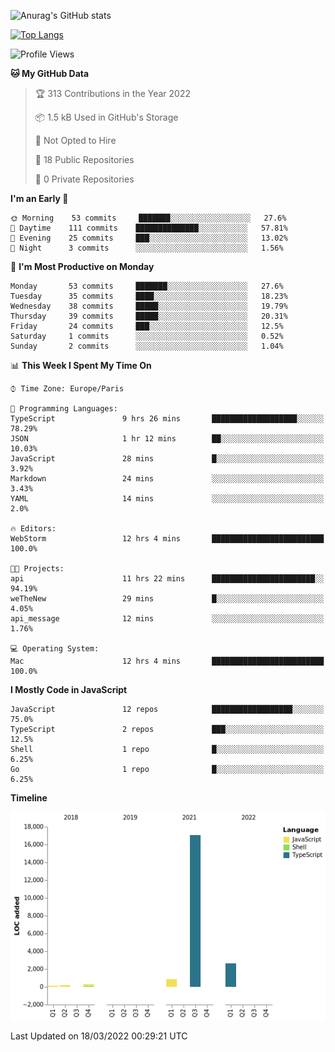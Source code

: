![Anurag's GitHub stats](https://github-readme-stats.vercel.app/api?username=sufiane&theme=dark&show_icons=true&count_private=true)


[![Top Langs](https://github-readme-stats.vercel.app/api/top-langs/?username=sufiane&layout=compact)](https://github.com/anuraghazra/github-readme-stats)

<!--START_SECTION:waka-->
![Profile Views](http://img.shields.io/badge/Profile%20Views-0-blue)

**🐱 My GitHub Data** 

> 🏆 313 Contributions in the Year 2022
 > 
> 📦 1.5 kB Used in GitHub's Storage 
 > 
> 🚫 Not Opted to Hire
 > 
> 📜 18 Public Repositories 
 > 
> 🔑 0 Private Repositories  
 > 
**I'm an Early 🐤** 

```text
🌞 Morning    53 commits     ███████░░░░░░░░░░░░░░░░░░   27.6% 
🌆 Daytime    111 commits    ██████████████░░░░░░░░░░░   57.81% 
🌃 Evening    25 commits     ███░░░░░░░░░░░░░░░░░░░░░░   13.02% 
🌙 Night      3 commits      ░░░░░░░░░░░░░░░░░░░░░░░░░   1.56%

```
📅 **I'm Most Productive on Monday** 

```text
Monday       53 commits     ███████░░░░░░░░░░░░░░░░░░   27.6% 
Tuesday      35 commits     ████░░░░░░░░░░░░░░░░░░░░░   18.23% 
Wednesday    38 commits     █████░░░░░░░░░░░░░░░░░░░░   19.79% 
Thursday     39 commits     █████░░░░░░░░░░░░░░░░░░░░   20.31% 
Friday       24 commits     ███░░░░░░░░░░░░░░░░░░░░░░   12.5% 
Saturday     1 commits      ░░░░░░░░░░░░░░░░░░░░░░░░░   0.52% 
Sunday       2 commits      ░░░░░░░░░░░░░░░░░░░░░░░░░   1.04%

```


📊 **This Week I Spent My Time On** 

```text
⌚︎ Time Zone: Europe/Paris

💬 Programming Languages: 
TypeScript               9 hrs 26 mins       ███████████████████░░░░░░   78.29% 
JSON                     1 hr 12 mins        ██░░░░░░░░░░░░░░░░░░░░░░░   10.03% 
JavaScript               28 mins             █░░░░░░░░░░░░░░░░░░░░░░░░   3.92% 
Markdown                 24 mins             ░░░░░░░░░░░░░░░░░░░░░░░░░   3.43% 
YAML                     14 mins             ░░░░░░░░░░░░░░░░░░░░░░░░░   2.0%

🔥 Editors: 
WebStorm                 12 hrs 4 mins       █████████████████████████   100.0%

🐱‍💻 Projects: 
api                      11 hrs 22 mins      ███████████████████████░░   94.19% 
weTheNew                 29 mins             █░░░░░░░░░░░░░░░░░░░░░░░░   4.05% 
api_message              12 mins             ░░░░░░░░░░░░░░░░░░░░░░░░░   1.76%

💻 Operating System: 
Mac                      12 hrs 4 mins       █████████████████████████   100.0%

```

**I Mostly Code in JavaScript** 

```text
JavaScript               12 repos            ██████████████████░░░░░░░   75.0% 
TypeScript               2 repos             ███░░░░░░░░░░░░░░░░░░░░░░   12.5% 
Shell                    1 repo              █░░░░░░░░░░░░░░░░░░░░░░░░   6.25% 
Go                       1 repo              █░░░░░░░░░░░░░░░░░░░░░░░░   6.25%

```


**Timeline**

![Chart not found](https://raw.githubusercontent.com/Sufiane/Sufiane/main/charts/bar_graph.png) 


 Last Updated on 18/03/2022 00:29:21 UTC
<!--END_SECTION:waka-->


<!--
**Sufiane/sufiane** is a ✨ _special_ ✨ repository because its `README.md` (this file) appears on your GitHub profile.

Here are some ideas to get you started:

- 🔭 I’m currently working on ...
- 🌱 I’m currently learning ...
- 👯 I’m looking to collaborate on ...
- 🤔 I’m looking for help with ...
- 💬 Ask me about ...
- 📫 How to reach me: ...
- 😄 Pronouns: ...
- ⚡ Fun fact: ...
-->
